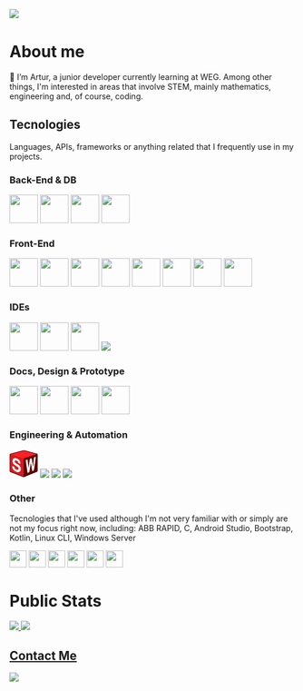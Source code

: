 ![](https://komarev.com/ghpvc/?username=arturTheDev17&color=e34c26&abbreviated=true)

# About me

👋 I’m Artur, a junior developer currently learning at WEG. 
Among other things, I'm interested in areas that involve STEM, mainly mathematics, engineering and, of course, coding.

## Tecnologies
Languages, APIs, frameworks or anything related that I frequently use in my projects.

<div>

### Back-End & DB

<img src="https://cdn.jsdelivr.net/gh/devicons/devicon@latest/icons/java/java-original.svg" width="50" height="50" />
<img src="https://cdn.jsdelivr.net/gh/devicons/devicon@latest/icons/mysql/mysql-original.svg" width="50" height="50" />
<img src="https://cdn.jsdelivr.net/gh/devicons/devicon@latest/icons/junit/junit-original.svg" width="50" height="50" />
<img src="https://cdn.jsdelivr.net/gh/devicons/devicon@latest/icons/spring/spring-original.svg" width="50" height="50" />          
</div>
            
<div>

### Front-End
            
<img src="https://cdn.jsdelivr.net/gh/devicons/devicon@latest/icons/react/react-original.svg" width="50" height="50" />
<img src="https://cdn.jsdelivr.net/gh/devicons/devicon@latest/icons/nextjs/nextjs-original.svg" width="50" height="50"/>
<img src="https://cdn.jsdelivr.net/gh/devicons/devicon@latest/icons/typescript/typescript-original.svg" width="50" height="50"/>          
<img src="https://cdn.jsdelivr.net/gh/devicons/devicon@latest/icons/tailwindcss/tailwindcss-original.svg" width="50" height="50" />
<img src="https://cdn.jsdelivr.net/gh/devicons/devicon@latest/icons/javascript/javascript-original.svg" width="50" height="50" />
<img src="https://cdn.jsdelivr.net/gh/devicons/devicon@latest/icons/html5/html5-original.svg" width="50" height="50" />
<img src="https://cdn.jsdelivr.net/gh/devicons/devicon@latest/icons/css3/css3-original.svg" width="50" height="50" />          
<img src="https://cdn.jsdelivr.net/gh/devicons/devicon@latest/icons/jest/jest-plain.svg" width="50" height="50" /> 
          
</div>

<div>

### IDEs
            
<img src="https://cdn.jsdelivr.net/gh/devicons/devicon@latest/icons/vscode/vscode-original.svg" width="50" height="50" />
<img src="https://cdn.jsdelivr.net/gh/devicons/devicon@latest/icons/intellij/intellij-original.svg" width="50" height="50" />
<img src="https://cdn.jsdelivr.net/gh/devicons/devicon@latest/icons/eclipse/eclipse-original.svg" width="50" height="50" />
<img src="https://cdn.jsdelivr.net/gh/devicons/devicon@latest/icons/postman/postman-original.svg" />

</div>
          
<div>

### Docs, Design & Prototype
            
<img src="https://cdn.jsdelivr.net/gh/devicons/devicon@latest/icons/figma/figma-original.svg" width="50" height="50" />          
<img src="https://cdn.jsdelivr.net/gh/devicons/devicon@latest/icons/vercel/vercel-original.svg" width="50" height="50" />
<img src="https://cdn.jsdelivr.net/gh/devicons/devicon@latest/icons/notion/notion-original.svg" width="50" height="50" />          
<img src="https://cdn.jsdelivr.net/gh/devicons/devicon@latest/icons/canva/canva-original.svg" width="50" height="50" />      
</div>

<div>

### Engineering & Automation
            
<img src="./solid.png" height="50" />
<img src="https://cdn.jsdelivr.net/gh/devicons/devicon@latest/icons/cplusplus/cplusplus-original.svg" height="50" />          
<img src="https://cdn.jsdelivr.net/gh/devicons/devicon@latest/icons/arduino/arduino-original-wordmark.svg" height="50" />
<img src="https://i.pinimg.com/originals/b4/a9/f7/b4a9f736f62c24d599f7cb747980ab45.png" height="50"/>
</div>

<div>

### Other
Tecnologies that I've used although I'm not very familiar with or simply are not my focus right now, including: ABB RAPID, C, Android Studio, Bootstrap, Kotlin, Linux CLI, Windows Server            

<img src="https://cdn.jsdelivr.net/gh/devicons/devicon@latest/icons/c/c-original.svg" width="30" height="30" />
<img src="https://cdn.jsdelivr.net/gh/devicons/devicon@latest/icons/bootstrap/bootstrap-original.svg" width="30" height="30" />
<img src="https://cdn.jsdelivr.net/gh/devicons/devicon@latest/icons/linux/linux-original.svg" width="30" height="30" />
<img src="https://cdn.jsdelivr.net/gh/devicons/devicon@latest/icons/androidstudio/androidstudio-original.svg" width="30" height="30" />
<img src="https://cdn.jsdelivr.net/gh/devicons/devicon@latest/icons/kotlin/kotlin-original.svg" width="30" height="30" />          
<img src="https://cdn.jsdelivr.net/gh/devicons/devicon@latest/icons/windows8/windows8-original.svg" width="30" height="30" />
</div>

# Public Stats

<div>
<a href="https://github.com/arturTheDev17">
<img loading="lazy" height="180em" src="https://github-readme-stats.vercel.app/api/top-langs/?username=arturTheDev17&layout=compact&langs_count=7&theme=codeSTACKr" />
<img loading="lazy" height="180em" src="https://github-readme-stats.vercel.app/api?username=arturTheDev17&show_icons=true&theme=codeSTACKr&include_all_commits=true&count_private=true"/>
</div>

## Contact Me
<div>
<a href="https://www.linkedin.com/in/artur-neves-h%C3%B6pner-295b52268/" target="_blank"><img loading="lazy" src="https://img.shields.io/badge/-LinkedIn-%230077B5?style=for-the-badge&logo=linkedin&logoColor=white" target="_blank"></a>   
</div>

